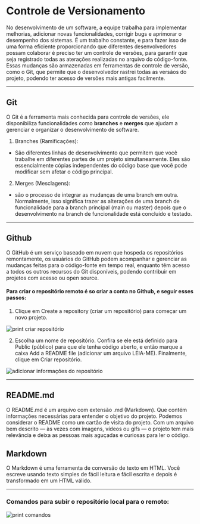 # Controle de Versionamento 


No desenvolvimento de um software, a equipe trabalha para implementar melhorias, adicionar novas funcionalidades, corrigir bugs e aprimorar o desempenho dos sistemas. É  um trabalho constante, e para fazer isso de uma forma eficiente proporcionando que diferentes desenvolvedores possam colaborar é preciso ter um controle de versões, para garantir que seja registrado todas as aterações realizadas no arquivo do código-fonte. Essas mudanças são armazenadas em ferramentas de controle de versão, como o Git, que permite que o desenvolvedor rastrei todas as versãos do projeto, podendo ter acesso de versões mais antigas facilmente.

___

## Git 

O Git é a ferramenta mais conhecida para controle de versões, ele disponibiliza funcionalidades como **branches** e **merges** que ajudam a gerenciar e organizar o desenvolvimento de software. 

1. Branches (Ramificações):
- São diferentes linhas de desenvolvimento que permitem que você trabalhe em diferentes partes de um projeto simultaneamente. Eles são essencialmente cópias independentes do código base que você pode modificar sem afetar o código principal.
  
2. Merges (Mesclagens):
- são o processo de integrar as mudanças de uma branch em outra. Normalmente, isso significa trazer as alterações de uma branch de funcionalidade para a branch principal (main ou master) depois que o desenvolvimento na branch de funcionalidade está concluído e testado.

___

## Github 

O GitHub é um serviço baseado em nuvem que hospeda os repositórios remontamente, os usuários do GitHub podem acompanhar e gerenciar as mudanças feitas para o código-fonte em tempo real, enquanto têm acesso a todos os outros recursos do Git disponíveis, podendo contribuir em projetos com acesso ou open source.

#### Para criar o repositório remoto é so criar a conta no Github, e seguir esses passos:

1. Clique em Create a repository (criar um repositório) para começar um novo projeto. 

![print criar repositório](https://www.hostinger.com.br/tutoriais/wp-content/uploads/sites/12/2019/01/create-repository-step-1-github.webp)

2. Escolha um nome de repositório. Confira se ele está definido para Public (público) para que ele tenha código aberto, e então marque a caixa Add a README file (adicionar um arquivo LEIA-ME). Finalmente, clique em Criar repositório.

![adicionar informações do repositório](https://www.hostinger.com.br/tutoriais/wp-content/uploads/sites/12/2019/01/criar-repositorio-github-readme.webp)

___

## README.md

O README.md é um arquivo com extensão .md (Markdown). Que contém informações necessárias para entender o objetivo do projeto. Podemos considerar o README como um cartão de visita do  projeto. Com um arquivo bem descrito — às vezes com imagens, vídeos ou gifs — o projeto tem mais relevância e deixa as pessoas mais aguçadas e curiosas para ler o código.

## Markdown 

O Markdown é uma ferramenta de conversão de texto em HTML. Você escreve usando texto simples de fácil leitura e fácil escrita e depois é transformado em um HTML válido.

___

### Comandos para subir o repositório local para o remoto: 

![print comandos](https://www.purin-it.com/wp-content/uploads/2021/09/add_main_sub_3.png)
